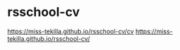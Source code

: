 # rsschool-cv
https://miss-tekilla.github.io/rsschool-cv/cv
https://miss-tekilla.github.io/rsschool-cv/
